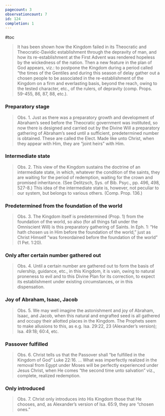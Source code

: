 ```yaml
---
pagecount: 3
observationcount: 7
id: 124
completion: 1
---
```

#toc

>It has been shown how the Kingdom failed in its Theocratic and Theocratic-Davidic establishment through the depravity of man, and how its re-establishment at the First Advent was rendered hopeless by the wickedness of the nation. Then a new feature in the plan of God appears, viz.: to postpone the Kingdom during a period called “the times of the Gentiles and during this season of delay gather out a chosen people to be associated in the re-establishment of the Kingdom on a firm and everlasting basis, beyond the reach, owing to the tested character, etc., of the rulers, of depravity (comp. Props. 59-455, 86, 87, 88, etc.).     
### Preparatory stage
>Obs. 1. Just as there was a preparatory growth and development of Abraham’s seed before the Theocratic government was instituted, so now there is designed and carried out by the Divine Will a preparatory gathering of Abraham’s seed until a sufficient, predetermined number is obtained. These are called the Elect. Made like unto Christ, when they appear with Him, they are “joint heirs” with Him.
### Intermediate state
>Obs. 2. This view of the Kingdom sustains the doctrine of an intermediate state, in which, whatever the condition of the saints, they are waiting for the period of redemption, waiting for the crown and promised inheritance. (See Delitzsch, Sys. of Bib. Psyc., pp. 496, 498, 527-8.) This idea of the intermediate state is, however, not peculiar to our system, but belongs to various others. (Comp. Prop. 136.)
### Predetermined from the foundation of the world
>Obs. 3. The Kingdom itself is predetermined (Prop. 1) from the foundation of the world, so also (for all things fall under the Omniscient Will) is this preparatory gathering of Saints. In Eph. 1: “He hath chosen us in Him before the foundation of the world,” just as Christ Himself “was foreordained before the foundation of the world” (1 Pet. 1:20).
### Only after certain number gathered out
>Obs. 4. Until a certain number are gathered out to form the basis of rulership, guidance, etc., in this Kingdom, it is vain, owing to natural proneness to evil and to this Divine Plan for its correction, to expect its establishment under existing circumstances, or in this dispensation.
### Joy of Abraham, Isaac, Jacob
>Obs. 5. We may well imagine the astonishment and joy of Abraham, Isaac, and Jacob, when this natural and engrafted seed is all gathered and occupy their allotted places in the Kingdom. The Prophets seem to make allusions to this, as e.g. Isa. 29:22, 23 (Alexander’s version); Isa. 49:18; 60:4, etc.
### Passover fulfilled
>Obs. 6. Christ tells us that the Passover shall “be fulfilled in the Kingdom of God” Luke 22:16.
>...
>What was imperfectly realized in the removal from Egypt under Moses will be perfectly experienced under Jesus Christ, when He comes “the second time unto salvation” viz., complete, realized redemption.
### Only introduced
>Obs. 7. Christ only introduces into His Kingdom those that He chooses, and, as Alexander’s version of Isa. 65:9, they are “chosen ones.”